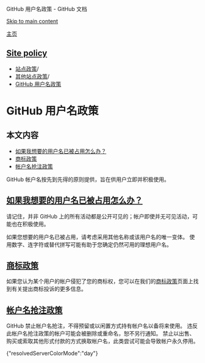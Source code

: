 GitHub 用户名政策 - GitHub 文档

[Skip to main content](#main-content)

[主页](/zh)

[Site policy](/zh/site-policy)
----------

* [站点政策](/zh/site-policy)/
* [其他站点政策](/zh/site-policy/other-site-policies)/
* [GitHub 用户名政策](/zh/site-policy/other-site-policies/github-username-policy)

GitHub 用户名政策
==========

本文内容
----------

* [如果我想要的用户名已被占用怎么办？](#what-if-the-username-i-want-is-already-taken)
* [商标政策](#trademark-policy)
* [帐户名抢注政策](#name-squatting-policy)

GitHub 帐户名按先到先得的原则提供，旨在供用户立即并积极使用。

[如果我想要的用户名已被占用怎么办？](#what-if-the-username-i-want-is-already-taken)
----------

请记住，并非 GitHub 上的所有活动都是公开可见的；帐户即使并无可见活动，可能也在积极使用。

如果您想要的用户名已被占用，请考虑采用其他名称或该用户名的唯一变体。 使用数字、连字符或替代拼写可能有助于您确定仍然可用的理想用户名。

[商标政策](#trademark-policy)
----------

如果您认为某个用户的帐户侵犯了您的商标权，您可以在我们的[商标政策](/zh/site-policy/content-removal-policies/github-trademark-policy)页面上找到有关提出商标投诉的更多信息。

[帐户名抢注政策](#name-squatting-policy)
----------

GitHub 禁止帐户名抢注，不得预留或以闲置方式持有帐户名以备将来使用。 违反此帐户名抢注政策的帐户可能会被删除或重命名，恕不另行通知。 禁止以出售、购买或索取其他形式付款的方式换取帐户名，此类尝试可能会导致帐户永久停用。

{"resolvedServerColorMode":"day"}
